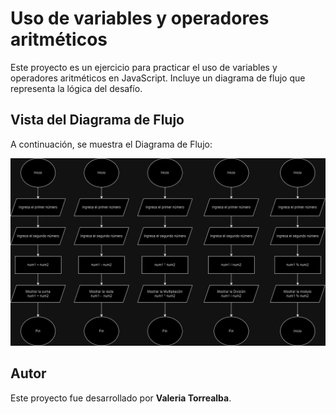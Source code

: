  # Uso de variables y operadores aritméticos
 
Este proyecto es un ejercicio para practicar el uso de variables y operadores aritméticos en JavaScript. Incluye un diagrama de flujo que representa la lógica del desafío.

## Vista del Diagrama de Flujo

A continuación, se muestra el Diagrama de Flujo:

 ![diagramadeFlujo](assets/img/Desafio.drawio.png)

 ## Autor

Este proyecto fue desarrollado por **Valeria Torrealba**.
